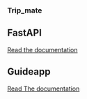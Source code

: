 ### Trip_mate

## FastAPI
[Read the documentation](fastapi/README.md)

## Guideapp
[Read The documentation](guide-app/README.MD)



